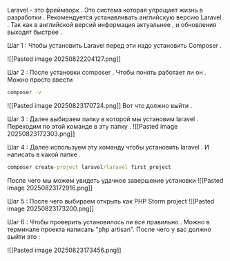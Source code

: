 Laravel - это фреймворк . Это система которая упрощает жизнь в разработки . Рекомендуется устанавливать английскую версию Laravel . Так как в английской версий информация актуальнее , и обновления выходят быстрее .

Шаг 1 : Чтобы установить Laravel перед эти надо установить Composer . 

![[Pasted image 20250822204127.png]]

Шаг 2 : После установки composer . Чтобы понять работает ли он . Можно просто ввести 
```cmd
composer -v
```
![[Pasted image 20250823170724.png]]
Вот что должно выйти .

Шаг 3 : Далее выбираем папку в которой мы установим laravel . Переходим по этой команде в эту папку .
![[Pasted image 20250823172303.png]]

Шаг 4 : Далее используем эту команду чтобы установить laravel . И написать в какой папке .
```cmd
composer create-project laravel/laravel first_project
```
После чего мы можем увидеть удачное завершение установки 
![[Pasted image 20250823172916.png]]

Шаг 5 : После чего выбираем открыть как PHP Storm project
![[Pasted image 20250823173200.png]]

Шаг 6 : Чтобы проверить установилось ли все правильно . Можно в терминале проекта написать "php artisan". После чего у вас должно выйти это :

![[Pasted image 20250823173456.png]]